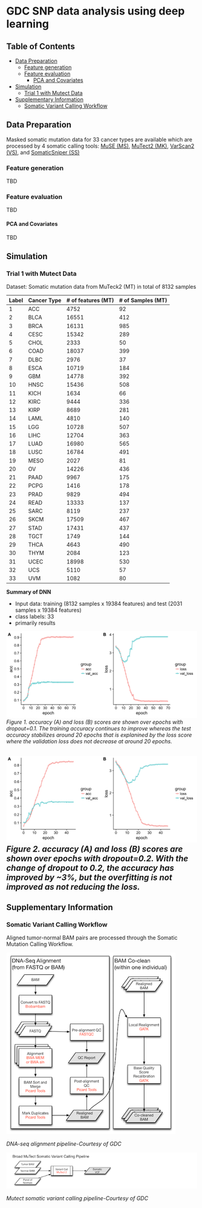 # GDC SNP data analysis using deep learning

## Table of Contents

- [Data Preparation](#data-preparation)
   - [Feature generation](#feature-generation)
   - [Feature evaluation](#feature-evaluation)
      - [PCA and Covariates](#pca-and-covariates)
- [Simulation](#simulation)
     - [Trial 1 with Mutect Data](#trial-1-with-mutect-data)
- [Supplementary Information](#supplementary-information)
     - [Somatic Variant Calling Workflow](#somatic-variant-calling-workflow)

## Data Preparation

Masked somatic mutation data for 33 cancer types are available which are processed by 4 somatic calling tools: [MuSE (MS)](http://www.biorxiv.org/content/early/2016/05/25/055467.abstract), [MuTect2 (MK)](https://www.nature.com/articles/nbt.2514), [VarScan2 (VS)](https://genome.cshlp.org/content/22/3/568.short), and [SomaticSniper (SS)](http://bioinformatics.oxfordjournals.org/content/28/3/311.short)

### Feature generation

TBD

### Feature evaluation

TBD

#### PCA and Covariates

TBD


## Simulation

### Trial 1 with Mutect Data

Dataset: Somatic mutation data from MuTeck2 (MT) in total of 8132 samples

| Label | Cancer Type  | # of features (MT) | # of Samples (MT)|
| ------|------------- | -------------------|------------------|
|   1 	|    ACC 	     |          4752	    |        92        |
|   2	  |    BLCA 	   |          16551	    |       412        |
|   3		|    BRCA      |          16131	    |       985        |
|   4		|    CESC 	   |          15342	    |       289        |
|   5		|    CHOL      |          2333 	    |        50        |
|   6		|    COAD 	   |          18037	    |       399        |
|   7		|    DLBC 	   |          2976 	    |        37        |
|   8		|    ESCA 	   |          10719	    |       184        |
|   9		|    GBM 	     |          14778	    |       392        |
|  10		|    HNSC 	   |          15436	    |       508        |
|  11		|    KICH 	   |          1634 	    |        66        |
|  12		|    KIRC 	   |          9444 	    |       336        |
|  13		|    KIRP 	   |          8689 	    |       281        |
|  14		|    LAML 	   |          4810 	    |       140        |
|  15		|    LGG 	     |          10728 	  |       507        |
|  16		|    LIHC 	   |          12704 	  |       363        |
|  17		|    LUAD 	   |          16980 	  |       565        |
|  18		|    LUSC 	   |          16784 	  |       491        |
|  19		|    MESO 	   |          2027 	    |        81        |
|  20		|    OV 	     |          14226 	  |       436        |
|  21		|    PAAD 	   |          9967  	  |       175        |
|  22		|    PCPG 	   |          1416  	  |       178        |
|  23		|    PRAD 	   |          9829  	  |       494        |
|  24		|    READ 	   |          13333 	  |       137        |
|  25		|    SARC 	   |          8119  	  |       237        |
|  26		|    SKCM 	   |          17509 	  |       467        |
|  27		|    STAD 	   |          17431	    |       437        |
|  28		|    TGCT 	   |          1749 	    |       144        |
|  29		|    THCA 	   |          4643 	    |       490        |
|  30		|    THYM 	   |          2084 	    |       123        |
|  31		|    UCEC 	   |          18998	    |       530        |
|  32		|    UCS 	     |          5110  	  |        57        |
|  33		|    UVM   	   |          1082  	  |        80        |

**Summary of DNN**

- Input data: training (8132 samples x 19384 features) and test (2031 samples x 19384 features)
- class labels: 33
- primarily results

![Screenshot](figs/trial1_dropout_0.1.png)  
*Figure 1. accuracy (A) and loss (B) scores are shown over epochs with dropout=0.1. The training accuracy continues to improve whereas the test accuracy
stabilizes around 20 epochs that is explanined by the loss score where the validation loss does not decrease at around 20 epochs.*

![Screenshot](figs/trial1_dropout_0.2.png)  
*Figure 2. accuracy (A) and loss (B) scores are shown over epochs with dropout=0.2. With the change of dropout to 0.2, the accuracy has improved by ~3%, but the overfitting is not improved as not reducing the loss.*
----------

## Supplementary Information

### Somatic Variant Calling Workflow

Aligned tumor-normal BAM pairs are processed through the Somatic Mutation Calling Workflow.

![Screenshot](figs/gdc-alignment.png)

*DNA-seq alignment pipeline-Courtesy of GDC*

![Screenshot](figs/gdc-Broad_MuTect.png)

*Mutect somatic variant calling pipeline-Courtesy of GDC*
